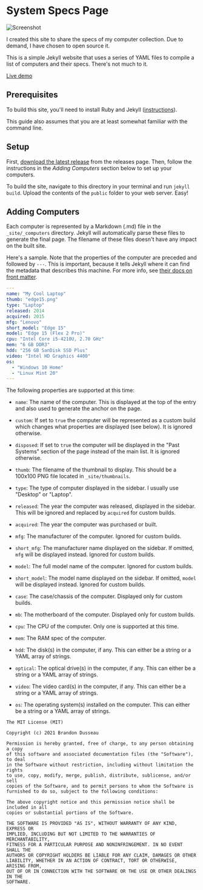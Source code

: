# System Specs Page

![Screenshot](doc/specs.png)

I created this site to share the specs of my computer collection. Due to demand, I have chosen
to open source it.

This is a simple Jekyll website that uses a series of YAML files to compile a list of computers and their specs. There's not much to it.

[Live demo](https://www.brandondusseau.com/sys/)

## Prerequisites

To build this site, you'll need to install Ruby and Jekyll
([instructions](https://jekyllrb.com/docs/installation/)).

This guide also assumes that you are at least somewhat familiar with the command line.

## Setup

First, [download the latest release](https://github.com/BrandonDusseau/system-specs/releases/latest) from the releases page. Then, follow the
instructions in the _Adding Computers_ section below to set up your computers.

To build the site, navigate to this directory in your terminal and run `jekyll build`. Upload the contents of the `public` folder to your web server. Easy!

## Adding Computers

Each computer is represented by a Markdown (.md) file in the `_site/_computers` directory. Jekyll will automatically parse these files to generate the final page. The filename of these files doesn't have any impact on the built site.

Here's a sample. Note that the properties of the computer are preceded and followed by `---`. This is important, because it tells Jekyll where it can find the metadata that describes this machine. For more info, see [their docs on front matter](https://jekyllrb.com/docs/front-matter/).

```yaml
---
name: "My Cool Laptop"
thumb: "edge15.png"
type: "Laptop"
released: 2014
acquired: 2015
mfg: "Lenovo"
short_model: "Edge 15"
model: "Edge 15 (Flex 2 Pro)"
cpu: "Intel Core i5-4210U, 2.70 GHz"
mem: "6 GB DDR3"
hdd: "256 GB SanDisk SSD Plus"
video: "Intel HD Graphics 4400"
os:
  - "Windows 10 Home"
  - "Linux Mint 20"
---
```

The following properties are supported at this time:

* `name`: The name of the computer. This is displayed at the top of the entry and also used to generate the anchor on the page.

* `custom`: If set to `true` the computer will be represented as a custom build which changes what properties are displayed (see below). It is ignored otherwise.

* `disposed`: If set to `true` the computer will be displayed in the "Past Systems" section of the page instead of the main list. It is ignored otherwise.

* `thumb`: The filename of the thumbnail to display. This should be a 100x100 PNG file located in `_site/thumbnails`.

* `type`: The type of computer displayed in the sidebar. I usually use "Desktop" or "Laptop".

* `released`: The year the computer was released, displayed in the sidebar. This will be ignored and replaced by `acquired` for custom builds.

* `acquired`: The year the computer was purchased or built.

* `mfg`: The manufacturer of the computer. Ignored for custom builds.

* `short_mfg`: The manufacturer name displayed on the sidebar. If omitted, `mfg` will be displayed instead. Ignored for custom builds.

* `model`: The full model name of the computer. Ignored for custom builds.

* `short_model`: The model name displayed on the sidebar. If omitted, `model` will be displayed instead. Ignored for custom builds.

* `case`: The case/chassis of the computer. Displayed only for custom builds.

* `mb`: The motherboard of the computer. Displayed only for custom builds.

* `cpu`: The CPU of the computer. Only one is supported at this time.

* `mem`: The RAM spec of the computer.

* `hdd`: The disk(s) in the computer, if any. This can either be a string or a YAML array of strings.

* `optical`: The optical drive(s) in the computer, if any. This can either be a string or a YAML array of strings.

* `video`: The video card(s) in the computer, if any. This can either be a string or a YAML array of strings.

* `os`: The operating system(s) installed on the computer. This can either be a string or a YAML array of strings.


```
The MIT License (MIT)

Copyright (c) 2021 Brandon Dusseau

Permission is hereby granted, free of charge, to any person obtaining a copy
of this software and associated documentation files (the "Software"), to deal
in the Software without restriction, including without limitation the rights
to use, copy, modify, merge, publish, distribute, sublicense, and/or sell
copies of the Software, and to permit persons to whom the Software is
furnished to do so, subject to the following conditions:

The above copyright notice and this permission notice shall be included in all
copies or substantial portions of the Software.

THE SOFTWARE IS PROVIDED "AS IS", WITHOUT WARRANTY OF ANY KIND, EXPRESS OR
IMPLIED, INCLUDING BUT NOT LIMITED TO THE WARRANTIES OF MERCHANTABILITY,
FITNESS FOR A PARTICULAR PURPOSE AND NONINFRINGEMENT. IN NO EVENT SHALL THE
AUTHORS OR COPYRIGHT HOLDERS BE LIABLE FOR ANY CLAIM, DAMAGES OR OTHER
LIABILITY, WHETHER IN AN ACTION OF CONTRACT, TORT OR OTHERWISE, ARISING FROM,
OUT OF OR IN CONNECTION WITH THE SOFTWARE OR THE USE OR OTHER DEALINGS IN THE
SOFTWARE.
```

